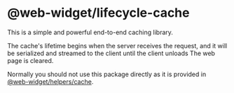 # @web-widget/lifecycle-cache

This is a simple and powerful end-to-end caching library.

The cache's lifetime begins when the server receives the request, and it will be serialized and streamed to the client until the client unloads The web page is cleared.

Normally you should not use this package directly as it is provided in [@web-widget/helpers/cache](https://github.com/web-widget/web-widget/blob/main/packages/helpers/docs/lifecycle-cache.md).

